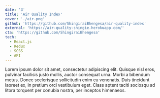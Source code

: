 ```yaml
---
date: '3'
title: 'Air Quality Index'
cover: './air.png'
github: 'https://github.com/ShingiraiBhengesa/air-quality-index'
external: 'https://air-quality-shingie.herokuapp.com/'
cta: 'https://github.com/ShingiraiBhengesa'
tech:
  - React.js
  - Redux
  - SCSS
  - API
---
```

Lorem ipsum dolor sit amet, consectetur adipiscing elit. Quisque nisl eros,
pulvinar facilisis justo mollis, auctor consequat urna. Morbi a bibendum metus.
Donec scelerisque sollicitudin enim eu venenatis. Duis tincidunt laoreet ex,
in pretium orci vestibulum eget. Class aptent taciti sociosqu ad litora torquent
per conubia nostra, per inceptos himenaeos.
